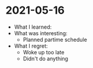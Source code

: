 # 2021-05-16

- What I learned:
- What was interesting:
  - Planned partime schedule
- What I regret:
  - Woke up too late
  - Didn't do anything 